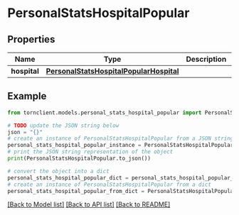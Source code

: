 # PersonalStatsHospitalPopular


## Properties

Name | Type | Description | Notes
------------ | ------------- | ------------- | -------------
**hospital** | [**PersonalStatsHospitalPopularHospital**](PersonalStatsHospitalPopularHospital.md) |  | 

## Example

```python
from tornclient.models.personal_stats_hospital_popular import PersonalStatsHospitalPopular

# TODO update the JSON string below
json = "{}"
# create an instance of PersonalStatsHospitalPopular from a JSON string
personal_stats_hospital_popular_instance = PersonalStatsHospitalPopular.from_json(json)
# print the JSON string representation of the object
print(PersonalStatsHospitalPopular.to_json())

# convert the object into a dict
personal_stats_hospital_popular_dict = personal_stats_hospital_popular_instance.to_dict()
# create an instance of PersonalStatsHospitalPopular from a dict
personal_stats_hospital_popular_from_dict = PersonalStatsHospitalPopular.from_dict(personal_stats_hospital_popular_dict)
```
[[Back to Model list]](../README.md#documentation-for-models) [[Back to API list]](../README.md#documentation-for-api-endpoints) [[Back to README]](../README.md)


